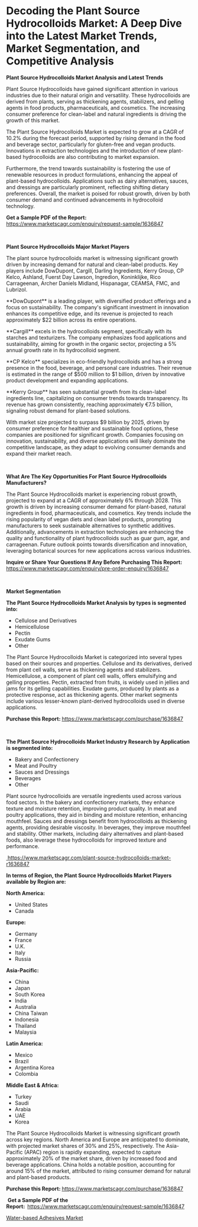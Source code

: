 <p><h1>Decoding the Plant Source Hydrocolloids Market: A Deep Dive into the Latest Market Trends, Market Segmentation, and Competitive Analysis</h1></p><p><strong>Plant Source Hydrocolloids Market Analysis and Latest Trends</strong></p>
<p><p>Plant Source Hydrocolloids have gained significant attention in various industries due to their natural origin and versatility. These hydrocolloids are derived from plants, serving as thickening agents, stabilizers, and gelling agents in food products, pharmaceuticals, and cosmetics. The increasing consumer preference for clean-label and natural ingredients is driving the growth of this market. </p><p>The Plant Source Hydrocolloids Market is expected to grow at a CAGR of 10.2% during the forecast period, supported by rising demand in the food and beverage sector, particularly for gluten-free and vegan products. Innovations in extraction technologies and the introduction of new plant-based hydrocolloids are also contributing to market expansion. </p><p>Furthermore, the trend towards sustainability is fostering the use of renewable resources in product formulations, enhancing the appeal of plant-based hydrocolloids. Applications such as dairy alternatives, sauces, and dressings are particularly prominent, reflecting shifting dietary preferences. Overall, the market is poised for robust growth, driven by both consumer demand and continued advancements in hydrocolloid technology.</p></p>
<p><strong>Get a Sample PDF of the Report:&nbsp;</strong> <a href="https://www.marketscagr.com/enquiry/request-sample/1636847?utm_campaign=1889&utm_medium=2&utm_source=Github&utm_content=ia&utm_term=23032025&utm_id=plant-source-hydrocolloids">https://www.marketscagr.com/enquiry/request-sample/1636847</a></p>
<p>&nbsp;</p>
<p><strong>Plant Source Hydrocolloids Major Market Players</strong></p>
<p><p>The plant source hydrocolloids market is witnessing significant growth driven by increasing demand for natural and clean-label products. Key players include DowDupont, Cargill, Darling Ingredients, Kerry Group, CP Kelco, Ashland, Fuerst Day Lawson, Ingredion, Koninklijke, Rico Carrageenan, Archer Daniels Midland, Hispanagar, CEAMSA, FMC, and Lubrizol.</p><p>**DowDupont** is a leading player, with diversified product offerings and a focus on sustainability. The company's significant investment in innovation enhances its competitive edge, and its revenue is projected to reach approximately $22 billion across its entire operations.</p><p>**Cargill** excels in the hydrocolloids segment, specifically with its starches and texturizers. The company emphasizes food applications and sustainability, aiming for growth in the organic sector, projecting a 5% annual growth rate in its hydrocolloid segment.</p><p>**CP Kelco** specializes in eco-friendly hydrocolloids and has a strong presence in the food, beverage, and personal care industries. Their revenue is estimated in the range of $500 million to $1 billion, driven by innovative product development and expanding applications.</p><p>**Kerry Group** has seen substantial growth from its clean-label ingredients line, capitalizing on consumer trends towards transparency. Its revenue has grown consistently, reaching approximately €7.5 billion, signaling robust demand for plant-based solutions.</p><p>With market size projected to surpass $9 billion by 2025, driven by consumer preference for healthier and sustainable food options, these companies are positioned for significant growth. Companies focusing on innovation, sustainability, and diverse applications will likely dominate the competitive landscape, as they adapt to evolving consumer demands and expand their market reach.</p></p>
<p>&nbsp;</p>
<p><strong>What Are The Key Opportunities For Plant Source Hydrocolloids Manufacturers?</strong></p>
<p><p>The Plant Source Hydrocolloids market is experiencing robust growth, projected to expand at a CAGR of approximately 6% through 2028. This growth is driven by increasing consumer demand for plant-based, natural ingredients in food, pharmaceuticals, and cosmetics. Key trends include the rising popularity of vegan diets and clean label products, prompting manufacturers to seek sustainable alternatives to synthetic additives. Additionally, advancements in extraction technologies are enhancing the quality and functionality of plant hydrocolloids such as guar gum, agar, and carrageenan. Future outlook points towards diversification and innovation, leveraging botanical sources for new applications across various industries.</p></p>
<p><strong>Inquire or Share Your Questions If Any Before Purchasing This Report:</strong> <a href="https://www.marketscagr.com/enquiry/pre-order-enquiry/1636847?utm_campaign=1889&utm_medium=2&utm_source=Github&utm_content=ia&utm_term=23032025&utm_id=plant-source-hydrocolloids">https://www.marketscagr.com/enquiry/pre-order-enquiry/1636847</a></p>
<p>&nbsp;</p>
<p><strong>Market Segmentation</strong></p>
<p><strong>The Plant Source Hydrocolloids Market Analysis by types is segmented into:</strong></p>
<p><ul><li>Cellulose and Derivatives</li><li>Hemicellulose</li><li>Pectin</li><li>Exudate Gums</li><li>Other</li></ul></p>
<p><p>The Plant Source Hydrocolloids Market is categorized into several types based on their sources and properties. Cellulose and its derivatives, derived from plant cell walls, serve as thickening agents and stabilizers. Hemicellulose, a component of plant cell walls, offers emulsifying and gelling properties. Pectin, extracted from fruits, is widely used in jellies and jams for its gelling capabilities. Exudate gums, produced by plants as a protective response, act as thickening agents. Other market segments include various lesser-known plant-derived hydrocolloids used in diverse applications.</p></p>
<p><strong>Purchase this Report:&nbsp;</strong><a href="https://www.marketscagr.com/purchase/1636847?utm_campaign=1889&utm_medium=2&utm_source=Github&utm_content=ia&utm_term=23032025&utm_id=plant-source-hydrocolloids">https://www.marketscagr.com/purchase/1636847</a></p>
<p>&nbsp;</p>
<p><strong>The Plant Source Hydrocolloids Market Industry Research by Application is segmented into:</strong></p>
<p><ul><li>Bakery and Confectionery</li><li>Meat and Poultry</li><li>Sauces and Dressings</li><li>Beverages</li><li>Other</li></ul></p>
<p><p>Plant source hydrocolloids are versatile ingredients used across various food sectors. In the bakery and confectionery markets, they enhance texture and moisture retention, improving product quality. In meat and poultry applications, they aid in binding and moisture retention, enhancing mouthfeel. Sauces and dressings benefit from hydrocolloids as thickening agents, providing desirable viscosity. In beverages, they improve mouthfeel and stability. Other markets, including dairy alternatives and plant-based foods, also leverage these hydrocolloids for improved texture and performance.</p></p>
<p><a href="https://www.marketscagr.com/plant-source-hydrocolloids-market-r1636847?utm_campaign=1889&utm_medium=2&utm_source=Github&utm_content=ia&utm_term=23032025&utm_id=plant-source-hydrocolloids">&nbsp;https://www.marketscagr.com/plant-source-hydrocolloids-market-r1636847</a></p>
<p><strong>In terms of Region, the Plant Source Hydrocolloids Market Players available by Region are:</strong></p>
<p>
    <p> <strong> North America: </strong>
        <ul>
            <li>United States</li>
            <li>Canada</li>
        </ul>
        </p> 
    <p> <strong> Europe: </strong>
        <ul>
            <li>Germany</li>
            <li>France</li>
            <li>U.K.</li>
            <li>Italy</li>
            <li>Russia</li>
        </ul>
        </p> 
    <p> <strong> Asia-Pacific: </strong>
        <ul>
            <li>China</li>
            <li>Japan</li>
            <li>South Korea</li>
            <li>India</li>
            <li>Australia</li>
            <li>China Taiwan</li>
            <li>Indonesia</li>
            <li>Thailand</li>
            <li>Malaysia</li>
        </ul>
        </p> 
    <p> <strong> Latin America: </strong>
        <ul>
            <li>Mexico</li>
            <li>Brazil</li>
            <li>Argentina Korea</li>
            <li>Colombia</li>
        </ul>
        </p> 
    <p> <strong> Middle East & Africa: </strong>
        <ul>
            <li>Turkey</li>
            <li>Saudi</li>
            <li>Arabia</li>
            <li>UAE</li>
            <li>Korea</li>
        </ul>
    </p>
    </p>
<p><p>The Plant Source Hydrocolloids Market is witnessing significant growth across key regions. North America and Europe are anticipated to dominate, with projected market shares of 30% and 25%, respectively. The Asia-Pacific (APAC) region is rapidly expanding, expected to capture approximately 20% of the market share, driven by increased food and beverage applications. China holds a notable position, accounting for around 15% of the market, attributed to rising consumer demand for natural and plant-based products.</p></p>
<p><strong>Purchase this Report: </strong><a href="https://www.marketscagr.com/purchase/1636847?utm_campaign=1889&utm_medium=2&utm_source=Github&utm_content=ia&utm_term=23032025&utm_id=plant-source-hydrocolloids">https://www.marketscagr.com/purchase/1636847</a></p>
<p>&nbsp;<strong>Get a Sample PDF of the Report:&nbsp;&nbsp;</strong><a href="https://www.marketscagr.com/enquiry/request-sample/1636847?utm_campaign=1889&utm_medium=2&utm_source=Github&utm_content=ia&utm_term=23032025&utm_id=plant-source-hydrocolloids">https://www.marketscagr.com/enquiry/request-sample/1636847</a></p>
<p><strong></strong></p>
<p><p><a href="https://github.com/globismark/Market-Research-Report-List-6/blob/main/water-based-adhesives-market.md?utm_campaign=1889&utm_medium=2&utm_source=Github&utm_content=ia&utm_term=23032025&utm_id=plant-source-hydrocolloids">Water-based Adhesives Market</a></p></p>